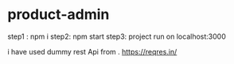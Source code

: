 # product-admin

step1 : npm i
step2: npm start
step3: project run on localhost:3000

i have used dummy rest Api from . https://reqres.in/ 
